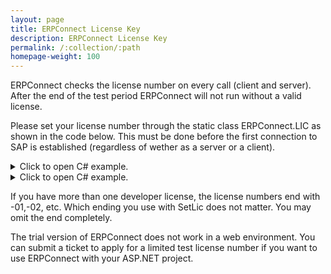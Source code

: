 ```yaml
---
layout: page
title: ERPConnect License Key
description: ERPConnect License Key
permalink: /:collection/:path
homepage-weight: 100
---
```


ERPConnect checks the license number on every call (client and server). After the end of the test period ERPConnect will not run without a valid license.
  
Please set your license number through the static class ERPConnect.LIC as shown in the code below. This must be done before the first connection to SAP is established (regardless of wether as a server or a client).

<details>
<summary>Click to open C# example.</summary>
{% highlight csharp %}
ERPConnect.LIC.SetLic("XXXXXXXXXX");
{% endhighlight %}
</details>

<details>
<summary>Click to open C# example.</summary>
{% highlight vb %}
ERPConnect.LIC.SetLic("XXXXXXXXXX")
{% endhighlight %}
</details>
  
If you have more than one developer license, the license numbers end with -01,-02, etc. Which ending you use with SetLic does not matter. You may omit the end completely.
  
The trial version of ERPConnect does not work in a web environment. You can submit a ticket to apply for a limited test license number if you want to use ERPConnect with your ASP.NET project.